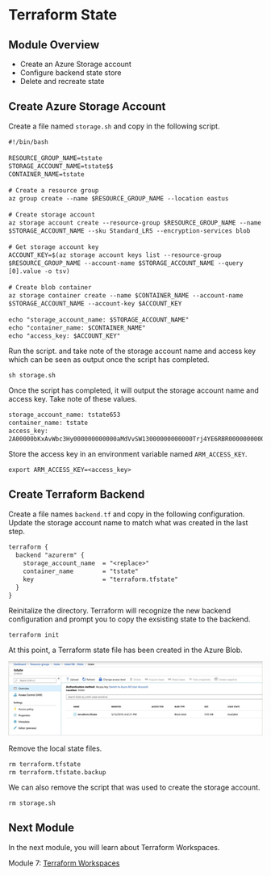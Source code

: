 # Terraform State

## Module Overview

- Create an Azure Storage account
- Configure backend state store
- Delete and recreate state

## Create Azure Storage Account

Create a file named `storage.sh` and copy in the following script.

```
#!/bin/bash

RESOURCE_GROUP_NAME=tstate
STORAGE_ACCOUNT_NAME=tstate$$
CONTAINER_NAME=tstate

# Create a resource group
az group create --name $RESOURCE_GROUP_NAME --location eastus

# Create storage account
az storage account create --resource-group $RESOURCE_GROUP_NAME --name $STORAGE_ACCOUNT_NAME --sku Standard_LRS --encryption-services blob

# Get storage account key
ACCOUNT_KEY=$(az storage account keys list --resource-group $RESOURCE_GROUP_NAME --account-name $STORAGE_ACCOUNT_NAME --query [0].value -o tsv)

# Create blob container
az storage container create --name $CONTAINER_NAME --account-name $STORAGE_ACCOUNT_NAME --account-key $ACCOUNT_KEY

echo "storage_account_name: $STORAGE_ACCOUNT_NAME"
echo "container_name: $CONTAINER_NAME"
echo "access_key: $ACCOUNT_KEY"
```

Run the script. and take note of the storage account name and access key which can be seen as output once the script has completed.

```
sh storage.sh
```

Once the script has completed, it will output the storage account name and access key. Take note of these values.

```
storage_account_name: tstate653
container_name: tstate
access_key: 2A00000bKxAvWbc3Hy000000000000aMdVvSW13000000000000Trj4YE6RBR000000000000zg6ktNsNluKxg==
```

Store the access key in an environment variable named `ARM_ACCESS_KEY`.

```
export ARM_ACCESS_KEY=<access_key>
```

## Create Terraform Backend

Create a file names `backend.tf` and copy in the following configuration. Update the storage account name to match what was created in the last step.

```
terraform {
  backend "azurerm" {
    storage_account_name  = "<replace>"
    container_name        = "tstate"
    key                   = "terraform.tfstate"
  }
}
```

Reinitalize the directory. Terraform will recognize the new backend configuration and prompt you to copy the exsisting state to the backend.

```
terraform init
```

At this point, a Terraform state file has been created in the Azure Blob.

![](../images/remote-state.jpg)


Remove the local state files.

```
rm terraform.tfstate
rm terraform.tfstate.backup
```

We can also remove the script that was used to create the storage account.

```
rm storage.sh
```

## Next Module

In the next module, you will learn about Terraform Workspaces.

Module 7: [Terraform Workspaces](../07-terraform-workspaces)